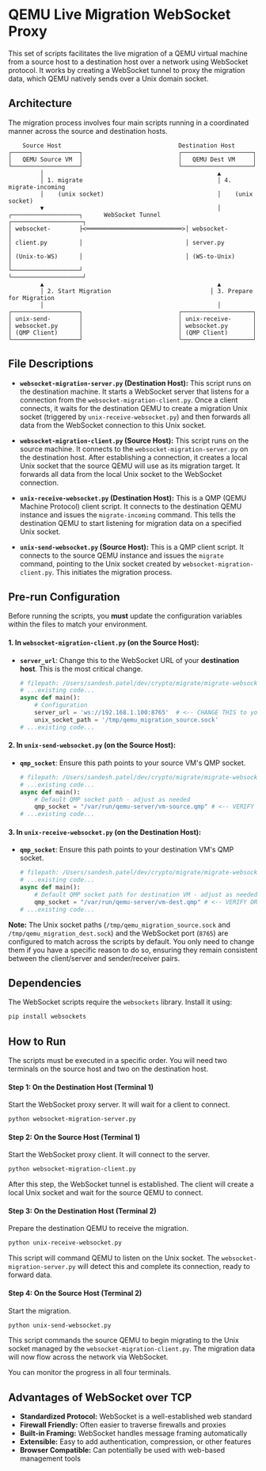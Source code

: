 # QEMU Live Migration WebSocket Proxy

This set of scripts facilitates the live migration of a QEMU virtual machine from a source host to a destination host over a network using WebSocket protocol. It works by creating a WebSocket tunnel to proxy the migration data, which QEMU natively sends over a Unix domain socket.

## Architecture

The migration process involves four main scripts running in a coordinated manner across the source and destination hosts.

```
    Source Host                                 Destination Host
┌───────────────────┐                           ┌────────────────────┐
│   QEMU Source VM  │                           │   QEMU Dest VM     │
└───────────────────┘                           └────────────────────┘
         │                                                 ▲
         │ 1. migrate                                      │ 4. migrate-incoming
         │    (unix socket)                                │    (unix socket)
         ▼                                                 │
┌───────────────────┐      WebSocket Tunnel       ┌────────────────────┐
│ websocket-        ├<═══════════════════════════>│ websocket-         │
│ client.py         │                             │ server.py          │
│ (Unix-to-WS)      │                             │ (WS-to-Unix)       │
└───────────────────┘                             └────────────────────┘
         ▲                                                 ▲
         │ 2. Start Migration                            │ 3. Prepare for Migration
         │                                                 │
┌───────────────────┐                           ┌────────────────────┐
│ unix-send-        │                           │ unix-receive-      │
│ websocket.py      │                           │ websocket.py       │
│ (QMP Client)      │                           │ (QMP Client)       │
└───────────────────┘                           └────────────────────┘
```

## File Descriptions

*   **`websocket-migration-server.py` (Destination Host):** This script runs on the destination machine. It starts a WebSocket server that listens for a connection from the `websocket-migration-client.py`. Once a client connects, it waits for the destination QEMU to create a migration Unix socket (triggered by `unix-receive-websocket.py`) and then forwards all data from the WebSocket connection to this Unix socket.

*   **`websocket-migration-client.py` (Source Host):** This script runs on the source machine. It connects to the `websocket-migration-server.py` on the destination host. After establishing a connection, it creates a local Unix socket that the source QEMU will use as its migration target. It forwards all data from the local Unix socket to the WebSocket connection.

*   **`unix-receive-websocket.py` (Destination Host):** This is a QMP (QEMU Machine Protocol) client script. It connects to the destination QEMU instance and issues the `migrate-incoming` command. This tells the destination QEMU to start listening for migration data on a specified Unix socket.

*   **`unix-send-websocket.py` (Source Host):** This is a QMP client script. It connects to the source QEMU instance and issues the `migrate` command, pointing to the Unix socket created by `websocket-migration-client.py`. This initiates the migration process.

## Pre-run Configuration

Before running the scripts, you **must** update the configuration variables within the files to match your environment.

#### 1. In `websocket-migration-client.py` (on the Source Host):
   - **`server_url`**: Change this to the WebSocket URL of your **destination host**. This is the most critical change.
     ```python
     # filepath: /Users/sandesh.patel/dev/crypto/migrate/migrate-websocket/websocket-migration-client.py
     # ...existing code...
     async def main():
         # Configuration
         server_url = 'ws://192.168.1.100:8765'  # <-- CHANGE THIS to your destination host's IP
         unix_socket_path = '/tmp/qemu_migration_source.sock'
     # ...existing code...
     ```

#### 2. In `unix-send-websocket.py` (on the Source Host):
   - **`qmp_socket`**: Ensure this path points to your source VM's QMP socket.
     ```python
     # filepath: /Users/sandesh.patel/dev/crypto/migrate/migrate-websocket/unix-send-websocket.py
     # ...existing code...
     async def main():
         # Default QMP socket path - adjust as needed
         qmp_socket = "/var/run/qemu-server/vm-source.qmp" # <-- VERIFY OR CHANGE THIS
     # ...existing code...
     ```

#### 3. In `unix-receive-websocket.py` (on the Destination Host):
   - **`qmp_socket`**: Ensure this path points to your destination VM's QMP socket.
     ```python
     # filepath: /Users/sandesh.patel/dev/crypto/migrate/migrate-websocket/unix-receive-websocket.py
     # ...existing code...
     async def main():
         # Default QMP socket path for destination VM - adjust as needed
         qmp_socket = "/var/run/qemu-server/vm-dest.qmp" # <-- VERIFY OR CHANGE THIS
     # ...existing code...
     ```

**Note:** The Unix socket paths (`/tmp/qemu_migration_source.sock` and `/tmp/qemu_migration_dest.sock`) and the WebSocket port (`8765`) are configured to match across the scripts by default. You only need to change them if you have a specific reason to do so, ensuring they remain consistent between the client/server and sender/receiver pairs.

## Dependencies

The WebSocket scripts require the `websockets` library. Install it using:

```bash
pip install websockets
```

## How to Run

The scripts must be executed in a specific order. You will need two terminals on the source host and two on the destination host.

#### Step 1: On the **Destination Host** (Terminal 1)
Start the WebSocket proxy server. It will wait for a client to connect.
```bash
python websocket-migration-server.py
```

#### Step 2: On the **Source Host** (Terminal 1)
Start the WebSocket proxy client. It will connect to the server.
```bash
python websocket-migration-client.py
```
After this step, the WebSocket tunnel is established. The client will create a local Unix socket and wait for the source QEMU to connect.

#### Step 3: On the **Destination Host** (Terminal 2)
Prepare the destination QEMU to receive the migration.
```bash
python unix-receive-websocket.py
```
This script will command QEMU to listen on the Unix socket. The `websocket-migration-server.py` will detect this and complete its connection, ready to forward data.

#### Step 4: On the **Source Host** (Terminal 2)
Start the migration.
```bash
python unix-send-websocket.py
```
This script commands the source QEMU to begin migrating to the Unix socket managed by the `websocket-migration-client.py`. The migration data will now flow across the network via WebSocket.

You can monitor the progress in all four terminals.

## Advantages of WebSocket over TCP

- **Standardized Protocol:** WebSocket is a well-established web standard
- **Firewall Friendly:** Often easier to traverse firewalls and proxies
- **Built-in Framing:** WebSocket handles message framing automatically
- **Extensible:** Easy to add authentication, compression, or other features
- **Browser Compatible:** Can potentially be used with web-based management tools
